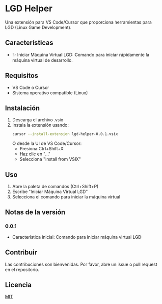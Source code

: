 # LGD Helper

Una extensión para VS Code/Cursor que proporciona herramientas para LGD (Linux Game Development).

## Características

- ✨ Iniciar Máquina Virtual LGD: Comando para iniciar rápidamente la máquina virtual de desarrollo.

## Requisitos

- VS Code o Cursor
- Sistema operativo compatible (Linux)

## Instalación

1. Descarga el archivo .vsix
2. Instala la extensión usando:
   ```bash
   cursor --install-extension lgd-helper-0.0.1.vsix
   ```
   O desde la UI de VS Code/Cursor:
   - Presiona Ctrl+Shift+X
   - Haz clic en "..."
   - Selecciona "Install from VSIX"

## Uso

1. Abre la paleta de comandos (Ctrl+Shift+P)
2. Escribe "Iniciar Máquina Virtual LGD"
3. Selecciona el comando para iniciar la máquina virtual

## Notas de la versión

### 0.0.1

- Característica inicial: Comando para iniciar máquina virtual LGD

## Contribuir

Las contribuciones son bienvenidas. Por favor, abre un issue o pull request en el repositorio.

## Licencia

[MIT](LICENSE)
